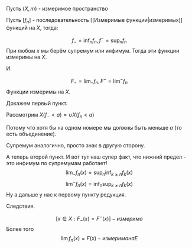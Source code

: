 Пусть $(X, m)$ - измеримое пространство 

Пусть $[f_{n}]$ - последовательность [[Измеримые функции|измеримых]] функций на $X$, тогда:

$$
f_{-} = \inf_{n} f_{n}, f^{-} = \sup_{n} f_{n}
$$
При любом $x$ мы берём супремум или инфимум.
Тогда эти функции измеримы на $X$.

И

$$
F_{-} = \lim_{-} f_{n}, F^{-} = \lim^{-} f_{n}
$$
Функции измеримы на $X$.

Докажем первый пункт.

Рассмотрим $X(f_{-} < a) = \cup X(f_{n} < a)$

Потому что хотя бы на одном номере мы должны быть меньше $a$ (то есть объединение).

Супремум аналогично, просто знак в другую сторону.

А теперь второй пункт. 
И вот тут наш супер факт, что нижний предел - это инфимум по супремумам работает!
$$
\lim_{-} f_{n}(x) = \sup_{n} \inf_{k\geq n} f_{k}(x)
$$
$$
\lim^{-} f_{n}(x) = \inf_{n} \sup_{k\geq n} f_{k}(x)
$$
Ну а дальше у нас к первому пункту редукция.

Следствия. 

$$
[x \in X: F_{-}(x) = F^{-}(x)] - измеримо
$$
Более того
$$
\lim f_{n}(x) = F(x) - измерима на E
$$